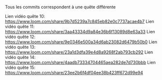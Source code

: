 Tous les commits correspondent à une quête différente

Lien vidéo quête 10: https://www.loom.com/share/9b7d5239a7c845eb82e0c7737acae4b7
Lien vidéo quête 11: https://www.loom.com/share/3aa43334d9a84e36b6f13089d8e63a33
Lien vidéo quête 12: https://www.loom.com/share/9e0346e500a34d6ab23082d6479b50b0
Lien vidéo quête 13: https://www.loom.com/share/23a1d3dfa39e4d8a9268f2ab793cb292
Lien vidéo quête 14: https://www.loom.com/share/4aadb73334704465aea282de7d730bbb
Lien vidéo quête 15: https://www.loom.com/share/23ee2b6f4df04ee38b423ff672d99e94

